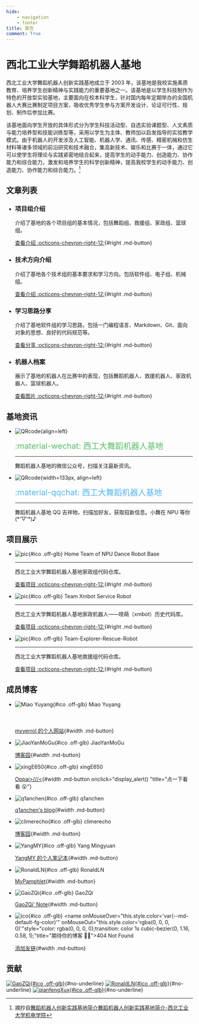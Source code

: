 ```yaml
---
hide:
    - navigation
    - footer
title: 首页
comment: True
---
```


# 西北工业大学舞蹈机器人基地

西北工业大学舞蹈机器人创新实践基地成立于 2003 年，该基地是我校实施素质教育、培养学生创新精神与实践能力的重要基地之一。该基地是以学生科技制作为特色的开放型实验基地，主要面向在校本科学生，针对国内每年定期举办的全国机器人大赛比赛制定项目方案，吸收优秀学生参与方案开发设计、论证可行性、规划、制作后参加比赛。

该基地面向学生开放的具体形式分为学生科技活动型、自选实验课题型、人文素质与能力培养型和技能训练型等，采用以学生为主体、教师加以启发指导的实验教学模式。由于机器人的开发涉及人工智能、机器人学、通讯、传感、精密机械和仿生材料等诸多领域的前沿研究和技术融合，集高新技术、娱乐和比赛于一体，通过它可以使学生将理论与实践紧密地结合起来，提高学生的动手能力、创造能力、协作能力和综合能力，激发和培养学生的科学创新精神，提高我校学生的动手能力、创造能力、协作能力和综合能力。[^1]

## 文章列表

<div class="grid cards" markdown>

-   ### 项目组介绍

    介绍了基地的各个项目组的基本情况，包括舞蹈组、救援组、家政组、篮球组。

    [查看介绍 :octicons-chevron-right-12:](page/项目组/index.md){#right .md-button}

-   ### 技术方向介绍

    介绍了基地各个技术组的基本要求和学习方向。包括软件组、电子组、机械组。

    [查看介绍 :octicons-chevron-right-12:](page/方向/index.md){#right .md-button}

-   ### 学习思路分享

    介绍了基地软件组的学习思路，包括一门编程语言、Markdown、Git、面向对象的思想、良好的代码规范等。

    [查看分享 :octicons-chevron-right-12:](page/学习思路/软件组学习思路.md){#right .md-button}

-   ### 机器人档案

    展示了基地的机器人在比赛中的表现，包括舞蹈机器人、救援机器人、家政机器人、篮球机器人。

    [查看图片 :octicons-chevron-right-12:](page/比赛/index.md){#right .md-button}

</div>

## 基地资讯

<div class="grid cards" markdown>

-   ![QRcode](https://mp.weixin.qq.com/mp/qrcode?scene=10000005&size=102&__biz=MzA4MTAzODQ4Nw==&mid=2673687490&idx=1&sn=b3ee30be7376794369f750c743f20ee4&send_time=){align=left}

    <name style="color:#58be6a;font-size: clamp(0.8rem, 0.735rem + 1.03vw, 1.45rem);">:material-wechat: 西工大舞蹈机器人基地</name>

    ***

    舞蹈机器人基地的微信公众号，扫描关注最新资讯。

</div>

<div class="grid cards" markdown>

-   ![QRcode](https://img.picui.cn/free/2024/09/05/66d887b91c5e1.jpg){width=133px, align=left}

    <name style="color:#54b4ef;font-size: clamp(0.8rem, 0.735rem + 1.03vw, 1.45rem);">:material-qqchat: 西工大舞蹈机器人基地</name>

    ***

    舞蹈机器人基地 QQ 吉祥物，扫描加好友，获取招新信息。小舞在 NPU 等你(\*'▽'\*)♪

</div>

## 项目展示

<div class="grid cards" markdown>

-   ![pic](https://avatars.githubusercontent.com/u/171696651?s=400&u=088180d0e084b76aed5b496ac552db1edec7a5f3&v=4){#ico .off-glb} <name>Home Team of NPU Dance Robot Base</name>

    ***

    西北工业大学舞蹈机器人基地家政组代码仓库。

    [查看项目 :octicons-chevron-right-12:](https://github.com/NPU-Home){#right .md-button}

</div>

<div class="grid cards" markdown>

-   ![pic](https://avatars.githubusercontent.com/u/15942393?s=200&v=4){#ico .off-glb} <name>Team Xmbot Service Robot</name>

    ***

    西北工业大学舞蹈机器人基地家政机器人——晓萌（xmbot）历史代码库。

    [查看项目 :octicons-chevron-right-12:](https://github.com/xm-project){#right .md-button}

</div>

<div class="grid cards" markdown>

-   ![pic](https://avatars.githubusercontent.com/u/18671466?s=200&v=4){#ico .off-glb} <name>Team-Explorer-Rescue-Robot</name>

    ***

    西北工业大学舞蹈机器人基地救援组代码仓库。

    [查看项目 :octicons-chevron-right-12:](https://github.com/team-explorer-rescue-robot){#right .md-button}

</div>

## 成员博客

<div class="grid cards" markdown>

-   ![Miao Yuyang](https://avatars.githubusercontent.com/u/4677346?v=4){#ico .off-glb} <name>Miao Yuyang</name>
      <style>
      a.egg {
          color: rgba(0, 0, 0, 0);
          font-size: 1rem;
          vertical-align: inherit;
          margin: 10px 0 0 10px;
          transition: color 1s cubic-bezier(0, 1.16, 0.58, 1);
      }
      a.egg:hover,a.egg:focus {
          color: #3670ee;
          background: none;
      }
      </style><a class="egg" href="https://www.zhihu.com/question/363786870/answer/956180105" markdown>:simple-zhihu:{ title="你发现了彩蛋 🥚" }</a>

    [myyerrol 的个人网站](https://myyerrol.xyz/){#width .md-button}

-   ![JiaoYanMoGu](https://avatars.githubusercontent.com/u/14070120?v=4){#ico .off-glb} <name>JiaoYanMoGu</name>

    [博客园](https://www.cnblogs.com/jymg){#width .md-button}

<script type="text/javascript">
function display_alert()
    {
    alert("be helpful to you(๑•̀ㅂ•́)و✧")
    }
</script>

-   ![xingE650](https://avatars.githubusercontent.com/u/24352308?v=4){#ico .off-glb} <name>xingE650</name>

    [Oppai>///<](https://xinge650.github.io/){#width .md-button onclick="display_alert() "title="点一下看看 😮"}

-   ![q1anchen](https://q1anchen.com/img/avatar.png){#ico .off-glb} <name>q1anchen</name>

    [q1anchen's blog](https://q1anchen.com/){#width .md-button}

-   ![climerecho](https://avatars.githubusercontent.com/u/81315777?v=4){#ico .off-glb} <name>climerecho</name>

    [博客园](https://www.cnblogs.com/Roboduster){#width .md-button}

-   ![YangMY](https://avatars.githubusercontent.com/u/125655203?v=4){#ico .off-glb} <name>Yang Mingyuan</name>

    [YangMY 的个人笔记本](https://peterjeremiah.github.io/NoteBook/){#width .md-button}

-   ![RonaldLN](https://avatars.githubusercontent.com/u/120019179?v=4){#ico .off-glb} <name>RonaldLN</name>

    [MyPamphlet](https://ronaldln.github.io/MyPamphlet/){#width .md-button}

-   ![GaoZQi](https://avatars.githubusercontent.com/u/62362150?v=4){#ico .off-glb} <name>GaoZQi</name>

    [GaoZQi' Note](https://gaozqi.github.io/note/){#width .md-button}

-   ![ico](https://img.picui.cn/free/2024/09/05/66d91b9c21423.bmp){#ico .off-glb} <name onMouseOver="this.style.color='var(--md-default-fg-color)'" onMouseOut="this.style.color='rgba(0, 0, 0, 0)'"style="color: rgba(0, 0, 0, 0);transition: color 1s cubic-bezier(0, 1.16, 0.58, 1);"title="期待你的博客 😶‍🌫️">404 Not Found</name>

    [添加友链](https://github.com/NPU-Home/home/discussions/2){#width .md-button}

</div>

## 贡献

[![GaoZQi](https://avatars.githubusercontent.com/u/62362150?v=4 "GaoZQi"){#ico .off-glb}](https://github.com/GaoZQi){#no-underline}
[![RonaldLN](https://avatars.githubusercontent.com/u/120019179?v=4 "RonaldLN"){#ico .off-glb}](https://github.com/RonaldLN){#no-underline}
[![qianfengXux](https://avatars.githubusercontent.com/u/150541161?v=4 "qianfengXux"){#ico .off-glb}](https://github.com/qianfengXux){#no-underline}

[^1]: 摘抄自[舞蹈机器人创新实践基地简介舞蹈机器人创新实践基地简介-西北工业大学机电学院](https://jidian.nwpu.edu.cn/info/1112/2286.htm)
